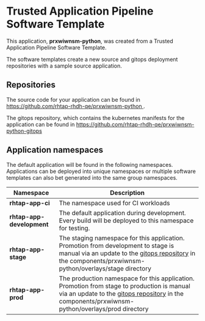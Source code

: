 # Trusted Application Pipeline Software Template

This application, **prxwiwnsm-python**, was created from a Trusted Application Pipeline Software Template.

The software templates create a new source and gitops deployment repositories with a sample source application. 

## Repositories

The source code for your application can be found in [https://github.com/rhtap-rhdh-qe/prxwiwnsm-python ](https://github.com/rhtap-rhdh-qe/prxwiwnsm-python ).
 
The gitops repository, which contains the kubernetes manifests for the application can be found in 
[https://github.com/rhtap-rhdh-qe/prxwiwnsm-python-gitops ](https://github.com/rhtap-rhdh-qe/prxwiwnsm-python-gitops ) 

## Application namespaces 

The default application will be found in the following namespaces. Applications can be deployed into unique namespaces or multiple software templates can also bet generated into the same group namespaces.  

|  Namespace   |  Description   |  
| -------- | -------- |
| **rhtap-app-ci** | The namespace used for CI workloads |
| **rhtap-app-development** | The default application during development. Every build will be deployed to this namespace for testing. |
| **rhtap-app-stage** | The staging namespace for this application. Promotion from development to stage is manual via an update to the [gitops repository](https://github.com/rhtap-rhdh-qe/prxwiwnsm-python-gitops ) in the components/prxwiwnsm-python/overlays/stage directory |
| **rhtap-app-prod** | The production namespace for this application. Promotion from stage to production is manual via an update to the [gitops repository](https://github.com/rhtap-rhdh-qe/prxwiwnsm-python-gitops ) in the components/prxwiwnsm-python/overlays/prod directory |